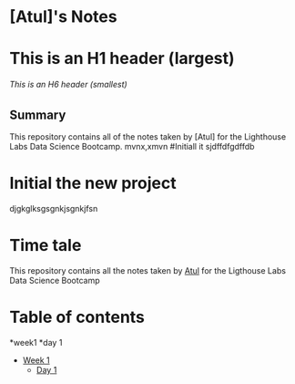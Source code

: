 # [Atul]'s Notes
# This is an H1 header (largest)
###### This is an H6 header (smallest)
## Summary 

This repository contains all of the notes taken by [Atul] for the Lighthouse Labs Data Science Bootcamp.
mvnx,xmvn
#Initiall it
sjdffdfgdffdb

# Initial the new project
djgkglksgsgnkjsgnkjfsn
# Time tale

This repository contains all the notes taken by [Atul](https://github.com/atuleo/no-README) for the Ligthouse Labs Data Science Bootcamp

# Table of contents
*week1
  *day 1
* [Week 1](/Week_1)
  * [Day 1](/Week_1/Day_1)
  